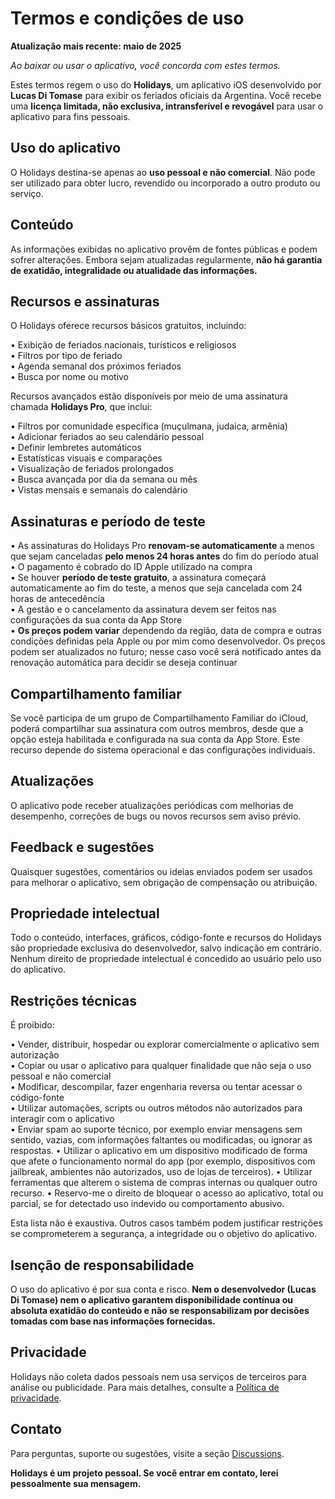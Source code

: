 # Termos e condições de uso

**Atualização mais recente: maio de 2025**

*Ao baixar ou usar o aplicativo, você concorda com estes termos.*

Estes termos regem o uso do **Holidays**, um aplicativo iOS desenvolvido por **Lucas Di Tomase** para exibir os feriados oficiais da Argentina. Você recebe uma **licença limitada, não exclusiva, intransferível e revogável** para usar o aplicativo para fins pessoais.

## Uso do aplicativo

O Holidays destina-se apenas ao **uso pessoal e não comercial**. Não pode ser utilizado para obter lucro, revendido ou incorporado a outro produto ou serviço.

## Conteúdo

As informações exibidas no aplicativo provêm de fontes públicas e podem sofrer alterações. Embora sejam atualizadas regularmente, **não há garantia de exatidão, integralidade ou atualidade das informações.**

## Recursos e assinaturas

O Holidays oferece recursos básicos gratuitos, incluindo:

• Exibição de feriados nacionais, turísticos e religiosos  
• Filtros por tipo de feriado  
• Agenda semanal dos próximos feriados  
• Busca por nome ou motivo  

Recursos avançados estão disponíveis por meio de uma assinatura chamada **Holidays Pro**, que inclui:

• Filtros por comunidade específica (muçulmana, judaica, armênia)  
• Adicionar feriados ao seu calendário pessoal  
• Definir lembretes automáticos  
• Estatísticas visuais e comparações  
• Visualização de feriados prolongados  
• Busca avançada por dia da semana ou mês  
• Vistas mensais e semanais do calendário  

## Assinaturas e período de teste

• As assinaturas do Holidays Pro **renovam-se automaticamente** a menos que sejam canceladas **pelo menos 24 horas antes** do fim do período atual  
• O pagamento é cobrado do ID Apple utilizado na compra  
• Se houver **período de teste gratuito**, a assinatura começará automaticamente ao fim do teste, a menos que seja cancelada com 24 horas de antecedência  
• A gestão e o cancelamento da assinatura devem ser feitos nas configurações da sua conta da App Store  
• **Os preços podem variar** dependendo da região, data de compra e outras condições definidas pela Apple ou por mim como desenvolvedor. Os preços podem ser atualizados no futuro; nesse caso você será notificado antes da renovação automática para decidir se deseja continuar  

## Compartilhamento familiar

Se você participa de um grupo de Compartilhamento Familiar do iCloud, poderá compartilhar sua assinatura com outros membros, desde que a opção esteja habilitada e configurada na sua conta da App Store. Este recurso depende do sistema operacional e das configurações individuais.

## Atualizações

O aplicativo pode receber atualizações periódicas com melhorias de desempenho, correções de bugs ou novos recursos sem aviso prévio.

## Feedback e sugestões

Quaisquer sugestões, comentários ou ideias enviados podem ser usados para melhorar o aplicativo, sem obrigação de compensação ou atribuição.

## Propriedade intelectual

Todo o conteúdo, interfaces, gráficos, código-fonte e recursos do Holidays são propriedade exclusiva do desenvolvedor, salvo indicação em contrário. Nenhum direito de propriedade intelectual é concedido ao usuário pelo uso do aplicativo.

## Restrições técnicas

É proibido:

• Vender, distribuir, hospedar ou explorar comercialmente o aplicativo sem autorização  
• Copiar ou usar o aplicativo para qualquer finalidade que não seja o uso pessoal e não comercial  
• Modificar, descompilar, fazer engenharia reversa ou tentar acessar o código-fonte  
• Utilizar automações, scripts ou outros métodos não autorizados para interagir com o aplicativo  
• Enviar spam ao suporte técnico, por exemplo enviar mensagens sem sentido, vazias, com informações faltantes ou modificadas, ou ignorar as respostas.
• Utilizar o aplicativo em um dispositivo modificado de forma que afete o funcionamento normal do app (por exemplo, dispositivos com jailbreak, ambientes não autorizados, uso de lojas de terceiros).
• Utilizar ferramentas que alterem o sistema de compras internas ou qualquer outro recurso.
• Reservo-me o direito de bloquear o acesso ao aplicativo, total ou parcial, se for detectado uso indevido ou comportamento abusivo.

Esta lista não é exaustiva. Outros casos também podem justificar restrições se comprometerem a segurança, a integridade ou o objetivo do aplicativo.

## Isenção de responsabilidade

O uso do aplicativo é por sua conta e risco. **Nem o desenvolvedor (Lucas Di Tomase) nem o aplicativo garantem disponibilidade contínua ou absoluta exatidão do conteúdo e não se responsabilizam por decisões tomadas com base nas informações fornecidas.**

## Privacidade

Holidays não coleta dados pessoais nem usa serviços de terceiros para análise ou publicidade. Para mais detalhes, consulte a [Política de privacidade](https://lucasditomase.github.io/feriados/pt/privacy-policy).

## Contato

Para perguntas, suporte ou sugestões, visite a seção [Discussions](https://github.com/lucasditomase/feriados/discussions).

**Holidays é um projeto pessoal. Se você entrar em contato, lerei pessoalmente sua mensagem.**

